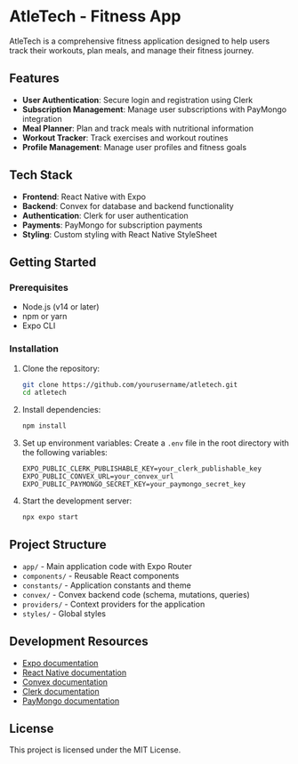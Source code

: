 # AtleTech - Fitness App

AtleTech is a comprehensive fitness application designed to help users track their workouts, plan meals, and manage their fitness journey.

## Features

- **User Authentication**: Secure login and registration using Clerk
- **Subscription Management**: Manage user subscriptions with PayMongo integration
- **Meal Planner**: Plan and track meals with nutritional information
- **Workout Tracker**: Track exercises and workout routines
- **Profile Management**: Manage user profiles and fitness goals

## Tech Stack

- **Frontend**: React Native with Expo
- **Backend**: Convex for database and backend functionality
- **Authentication**: Clerk for user authentication
- **Payments**: PayMongo for subscription payments
- **Styling**: Custom styling with React Native StyleSheet

## Getting Started

### Prerequisites

- Node.js (v14 or later)
- npm or yarn
- Expo CLI

### Installation

1. Clone the repository:

   ```bash
   git clone https://github.com/yourusername/atletech.git
   cd atletech
   ```

2. Install dependencies:

   ```bash
   npm install
   ```

3. Set up environment variables:
   Create a `.env` file in the root directory with the following variables:

   ```
   EXPO_PUBLIC_CLERK_PUBLISHABLE_KEY=your_clerk_publishable_key
   EXPO_PUBLIC_CONVEX_URL=your_convex_url
   EXPO_PUBLIC_PAYMONGO_SECRET_KEY=your_paymongo_secret_key
   ```

4. Start the development server:
   ```bash
   npx expo start
   ```

## Project Structure

- `app/` - Main application code with Expo Router
- `components/` - Reusable React components
- `constants/` - Application constants and theme
- `convex/` - Convex backend code (schema, mutations, queries)
- `providers/` - Context providers for the application
- `styles/` - Global styles

## Development Resources

- [Expo documentation](https://docs.expo.dev/)
- [React Native documentation](https://reactnative.dev/docs/getting-started)
- [Convex documentation](https://docs.convex.dev/)
- [Clerk documentation](https://clerk.com/docs)
- [PayMongo documentation](https://developers.paymongo.com/docs)

## License

This project is licensed under the MIT License.
